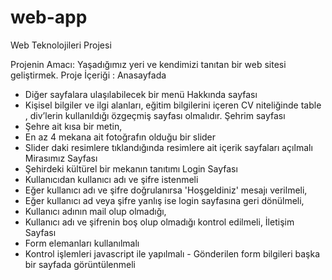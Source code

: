 # web-app
Web Teknolojileri Projesi
   					                                                                                                                                                                                                                                                                                       
Projenin Amacı:  Yaşadığımız yeri ve kendimizi tanıtan bir web sitesi geliştirmek.
Proje İçeriği :
Anasayfada 
-   Diğer sayfalara ulaşılabilecek bir menü
Hakkında sayfası  
-    Kişisel bilgiler ve ilgi alanları, eğitim bilgilerini içeren CV niteliğinde table , div’lerin kullanıldığı özgeçmiş sayfası olmalıdır.
Şehrim sayfası 
-   Şehre ait kısa bir metin,
-   En az 4 mekana ait fotoğrafın olduğu bir slider
-   Slider daki resimlere tıklandığında resimlere ait içerik sayfaları açılmalı
Mirasımız Sayfası 
-    Şehirdeki kültürel bir mekanın tanıtımı
Login Sayfası
-    Kullanıcıdan kullanıcı adı ve şifre istenmeli 
-    Eğer kullanıcı adı ve şifre doğrulanırsa 'Hoşgeldiniz' mesajı verilmeli,
-    Eğer kullanıcı ad veya şifre yanlış ise login sayfasına geri dönülmeli, 
-    Kullanıcı adının mail olup olmadığı,
-    Kullanıcı adı ve şifrenin boş olup olmadığı kontrol edilmeli,
İletişim Sayfası 
- Form elemanları kullanılmalı 
- Kontrol işlemleri javascript ile yapılmalı - Gönderilen form bilgileri başka bir sayfada görüntülenmeli
